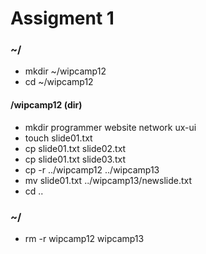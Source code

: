 # Assigment 1
### ~/
- mkdir ~/wipcamp12
- cd ~/wipcamp12 
#### /wipcamp12 (dir)
- mkdir programmer website network ux-ui 
- touch slide01.txt
- cp slide01.txt slide02.txt
- cp slide01.txt slide03.txt
- cp -r ../wipcamp12 ../wipcamp13
- mv slide01.txt ../wipcamp13/newslide.txt
- cd ..
### ~/ 
- rm -r wipcamp12 wipcamp13


